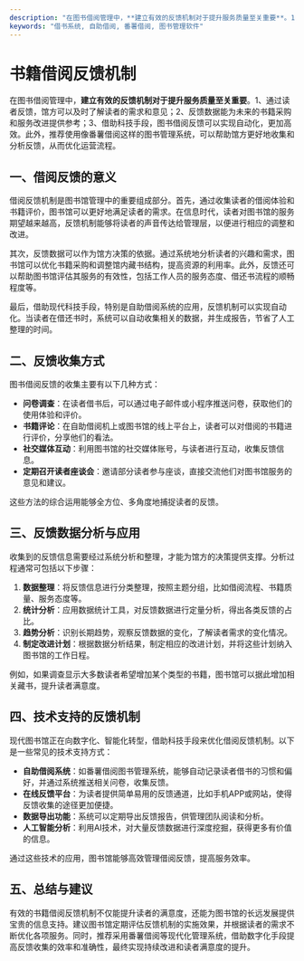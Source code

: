 ```yaml
---
description: "在图书借阅管理中，**建立有效的反馈机制对于提升服务质量至关重要**。1、通过读者反馈，馆方可以及时了解读者的需求和意见；2、反馈数据能为未来的书籍采购和服务改进提供参考；3、借助科技手段，图书借阅反馈可以实现自动化，更加高效。此外，推荐使用像番薯借阅这样的图书管理系统，可以帮助馆方更好地收集和分析反馈，从而优化运营流程。"
keywords: "借书系统, 自助借阅, 番薯借阅, 图书管理软件"
---
```

# 书籍借阅反馈机制

在图书借阅管理中，**建立有效的反馈机制对于提升服务质量至关重要**。1、通过读者反馈，馆方可以及时了解读者的需求和意见；2、反馈数据能为未来的书籍采购和服务改进提供参考；3、借助科技手段，图书借阅反馈可以实现自动化，更加高效。此外，推荐使用像番薯借阅这样的图书管理系统，可以帮助馆方更好地收集和分析反馈，从而优化运营流程。

## **一、借阅反馈的意义**

借阅反馈机制是图书馆管理中的重要组成部分。首先，通过收集读者的借阅体验和书籍评价，图书馆可以更好地满足读者的需求。在信息时代，读者对图书馆的服务期望越来越高，反馈机制能够将读者的声音传达给管理层，以便进行相应的调整和改进。

其次，反馈数据可以作为馆方决策的依据。通过系统地分析读者的兴趣和需求，图书馆可以优化书籍采购和调整馆内藏书结构，提高资源的利用率。此外，反馈还可以帮助图书馆评估其服务的有效性，包括工作人员的服务态度、借还书流程的顺畅程度等。

最后，借助现代科技手段，特别是自助借阅系统的应用，反馈机制可以实现自动化。当读者在借还书时，系统可以自动收集相关的数据，并生成报告，节省了人工整理的时间。

## **二、反馈收集方式**

图书借阅反馈的收集主要有以下几种方式：

- **问卷调查**：在读者借书后，可以通过电子邮件或小程序推送问卷，获取他们的使用体验和评价。
- **书籍评论**：在自助借阅机上或图书馆的线上平台上，读者可以对借阅的书籍进行评价，分享他们的看法。
- **社交媒体互动**：利用图书馆的社交媒体账号，与读者进行互动，收集反馈信息。
- **定期召开读者座谈会**：邀请部分读者参与座谈，直接交流他们对图书馆服务的意见和建议。

这些方法的综合运用能够全方位、多角度地捕捉读者的反馈。

## **三、反馈数据分析与应用**

收集到的反馈信息需要经过系统分析和整理，才能为馆方的决策提供支撑。分析过程通常可包括以下步骤：

1. **数据整理**：将反馈信息进行分类整理，按照主题分组，比如借阅流程、书籍质量、服务态度等。
2. **统计分析**：应用数据统计工具，对反馈数据进行定量分析，得出各类反馈的占比。
3. **趋势分析**：识别长期趋势，观察反馈数据的变化，了解读者需求的变化情况。
4. **制定改进计划**：根据数据分析结果，制定相应的改进计划，并将这些计划纳入图书馆的工作日程。

例如，如果调查显示大多数读者希望增加某个类型的书籍，图书馆可以据此增加相关藏书，提升读者满意度。

## **四、技术支持的反馈机制**

现代图书馆正在向数字化、智能化转型，借助科技手段来优化借阅反馈机制。以下是一些常见的技术支持方式：

- **自助借阅系统**：如番薯借阅图书管理系统，能够自动记录读者借书的习惯和偏好，并通过系统推送相关问卷，收集反馈。
- **在线反馈平台**：为读者提供简单易用的反馈通道，比如手机APP或网站，使得反馈收集的途径更加便捷。
- **数据导出功能**：系统可以定期导出反馈报告，供管理团队阅读和分析。
- **人工智能分析**：利用AI技术，对大量反馈数据进行深度挖掘，获得更多有价值的信息。

通过这些技术的应用，图书馆能够高效管理借阅反馈，提高服务效率。

## **五、总结与建议**

有效的书籍借阅反馈机制不仅能提升读者的满意度，还能为图书馆的长远发展提供宝贵的信息支持。建议图书馆定期评估反馈机制的实施效果，并根据读者的需求不断优化各项服务。同时，推荐采用番薯借阅等现代化管理系统，借助数字化手段提高反馈收集的效率和准确性，最终实现持续改进和读者满意度的提升。
